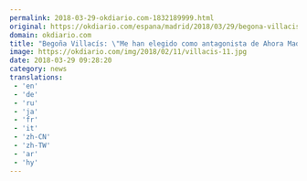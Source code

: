 ```yaml
---
permalink: 2018-03-29-okdiario.com-1832189999.html
original: https://okdiario.com/espana/madrid/2018/03/29/begona-villacis-han-elegido-como-antagonista-ahora-madrid-porque-nos-ven-fuertes-2040871
domain: okdiario.com
title: "Begoña Villacís: \"Me han elegido como antagonista de Ahora Madrid porque nos ven fuertes\""
image: https://okdiario.com/img/2018/02/11/villacis-11.jpg
date: 2018-03-29 09:28:20
category: news
translations: 
 - 'en'
 - 'de'
 - 'ru'
 - 'ja'
 - 'fr'
 - 'it'
 - 'zh-CN'
 - 'zh-TW'
 - 'ar'
 - 'hy'
---
```


